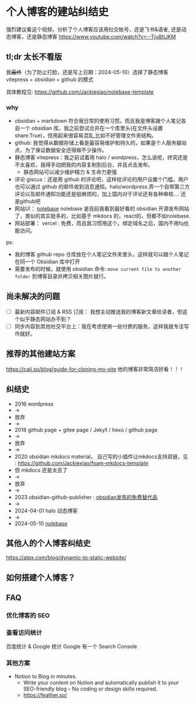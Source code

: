# 个人博客的建站纠结史

强烈建议看这个视频，分析了个人博客应该用社交帐号，还是飞书&语雀, 还是动态博客，还是静态博客
https://www.youtube.com/watch?v=--Tju8tIJKM
## tl;dr 太长不看版
我~~最终~~（为了防止打脸，还是写上日期：2024-05-10）选择了静态博客 vitepress + obsidian + github 的模式

具体教程见:  https://github.com/Jackiexiao/nolebase-template

### why
- obsidian + markdown 符合我日常的使用习惯。而且我是博客跟个人笔记各自一个 obsidian 库。我之前尝试合并在一个库里头(在文件头设置 share:True)，但用起来很容易混乱,比如不好管理文件夹结构。
- github: 我觉得从数据存储上看是最容易维护和持久的，如果是个人服务器站点，为了保证数据安全还得做不少操作。
- 静态博客 vitepress：我之前试着用 halo / wordpress，怎么说呢，终究还是不太喜欢，我得手动把我的内容复制到后台，并且点击发布。
    - 静态网站可以减少维护精力 & 生命力更强
- 评论 giscus：还是用 github 的评论吧，这样给评论的用户设置个门槛，用户也可以通过 github 的邮件收到消息通知。halo/wordpress 弄一个自带第三方评论以及邮件通知功能还是挺麻烦的，加上国内对于评论还有各种审核.... 还是github吧
- 网站UI： [nolebase](https://github.com/nolebase/nolebase/) nolebase 是目前我看到最好看的 obsidian 开源发布网站了，类似的其实挺多的，比如基于 mkdocs 的，react的，但都不如nolebase.
- 网站部署： vercel : 免费，而且我习惯用这个。绑定域名之后，国内不用fq也能访问。

ps:
- 我的博客 github repo 仓库放在个人笔记文件夹里头，这样就可以跟个人笔记在同一个 Obsidian 库中打开
- 需要发布的时候，就使用 obsidian 命令: `move current file to another folder` 到博客目录并拷贝相关图片就行。

## 尚未解决的问题
- [ ] 最新内容邮件订阅 & RSS 订阅： 我想主动推送我的博客新文章给读者，但这个似乎静态网站办不到？
- [ ] 同步内容到其他社交平台上：我在考虑使用一些付费的服务，这样我就专注写作就好。

## 推荐的其他建站方案
https://cali.so/blog/guide-for-cloning-my-site
他的博客非常简洁好看！！！

## 纠结史

- 2016 wordpress
- ->
- 放弃
- ->
- 2018 github page +  gitee page / Jekyll / hexo / github page
- -> 
- 放弃
- ->
- 2020 obsidian mkdocs material， 自己写的小插件让mkdocs支持双链，见 : https://github.com/Jackiexiao/foam-mkdocs-template
- 但 mkdocs 还是太丑了
- ->
- 放弃
- ->
- 2023 obsidian-github-publisher : [obsidian发布的免费替代品](obsidian发布的免费替代品.md)
- -> 
- 2024-04-01 halo 动态博客
- -> 
- 2024-05-10 [nolebase](https://github.com/nolebase/nolebase/)


## 其他人的个人博客纠结史
https://atpx.com/blog/dynamic-to-static-website/


## 如何搭建个人博客？


## FAQ

### 优化博客的 SEO
### 查看访问统计
百度统计 & Google 统计
Google 有一个 Search Console 

### 其他方案
- Notion to Blog in minutes. 
    - Write your content on Notion and automatically publish it to your SEO-friendly blog – No coding or design skills required.
    - https://feather.so/
